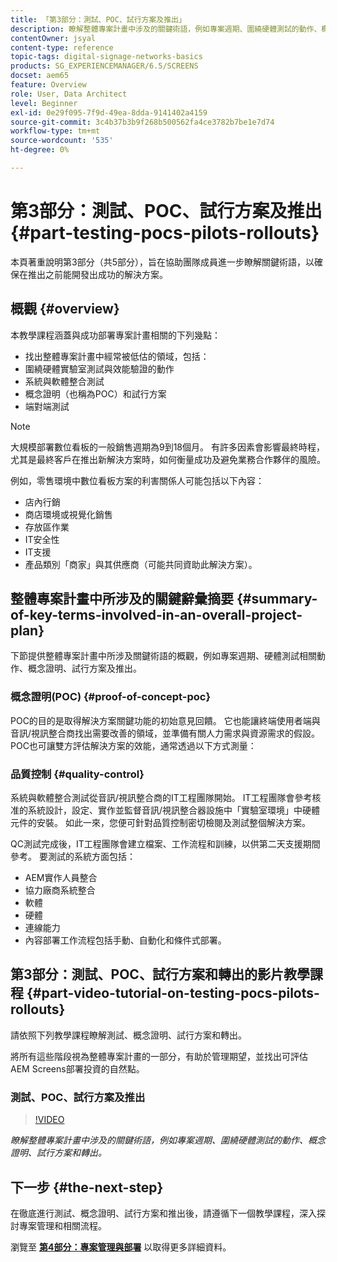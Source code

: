```yaml
---
title: 「第3部分：測試、POC、試行方案及推出」
description: 瞭解整體專案計畫中涉及的關鍵術語，例如專案週期、圍繞硬體測試的動作、概念證明、試行方案和轉出。
contentOwner: jsyal
content-type: reference
topic-tags: digital-signage-networks-basics
products: SG_EXPERIENCEMANAGER/6.5/SCREENS
docset: aem65
feature: Overview
role: User, Data Architect
level: Beginner
exl-id: 0e29f095-7f9d-49ea-8dda-9141402a4159
source-git-commit: 3c4b37b3b9f268b500562fa4ce3782b7be1e7d74
workflow-type: tm+mt
source-wordcount: '535'
ht-degree: 0%

---
```


# 第3部分：測試、POC、試行方案及推出 {#part-testing-pocs-pilots-rollouts}

本頁著重說明第3部分（共5部分），旨在協助團隊成員進一步瞭解關鍵術語，以確保在推出之前能開發出成功的解決方案。

## 概觀 {#overview}

本教學課程涵蓋與成功部署專案計畫相關的下列幾點：

* 找出整體專案計畫中經常被低估的領域，包括：
* 圍繞硬體實驗室測試與效能驗證的動作
* 系統與軟體整合測試
* 概念證明（也稱為POC）和試行方案
* 端對端測試

>[!NOTE]
>
>大規模部署數位看板的一般銷售週期為9到18個月。 有許多因素會影響最終時程，尤其是最終客戶在推出新解決方案時，如何衡量成功及避免業務合作夥伴的風險。

例如，零售環境中數位看板方案的利害關係人可能包括以下內容：

* 店內行銷
* 商店環境或視覺化銷售
* 存放區作業
* IT安全性
* IT支援
* 產品類別「商家」與其供應商（可能共同資助此解決方案）。

## 整體專案計畫中所涉及的關鍵辭彙摘要 {#summary-of-key-terms-involved-in-an-overall-project-plan}

下節提供整體專案計畫中所涉及關鍵術語的概觀，例如專案週期、硬體測試相關動作、概念證明、試行方案及推出。

### 概念證明(POC) {#proof-of-concept-poc}

POC的目的是取得解決方案關鍵功能的初始意見回饋。 它也能讓終端使用者端與音訊/視訊整合商找出需要改善的領域，並準備有關人力需求與資源需求的假設。 POC也可讓雙方評估解決方案的效能，通常透過以下方式測量：

### 品質控制 {#quality-control}

系統與軟體整合測試從音訊/視訊整合商的IT工程團隊開始。 IT工程團隊會參考核准的系統設計，設定、實作並監督音訊/視訊整合器設施中「實驗室環境」中硬體元件的安裝。 如此一來，您便可針對品質控制密切檢閱及測試整個解決方案。

QC測試完成後，IT工程團隊會建立檔案、工作流程和訓練，以供第二天支援期間參考。 要測試的系統方面包括：

* AEM實作人員整合
* 協力廠商系統整合
* 軟體
* 硬體
* 連線能力
* 內容部署工作流程包括手動、自動化和條件式部署。

## 第3部分：測試、POC、試行方案和轉出的影片教學課程 {#part-video-tutorial-on-testing-pocs-pilots-rollouts}

請依照下列教學課程瞭解測試、概念證明、試行方案和轉出。

將所有這些階段視為整體專案計畫的一部分，有助於管理期望，並找出可評估AEM Screens部署投資的自然點。

### 測試、POC、試行方案及推出

>[!VIDEO](https://video.tv.adobe.com/v/28405)

*瞭解整體專案計畫中涉及的關鍵術語，例如專案週期、圍繞硬體測試的動作、概念證明、試行方案和轉出。*

## 下一步 {#the-next-step}

在徹底進行測試、概念證明、試行方案和推出後，請遵循下一個教學課程，深入探討專案管理和相關流程。

瀏覽至 **[第4部分：專案管理與部署](project-management-and-deployment.md)** 以取得更多詳細資料。
